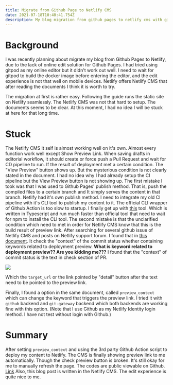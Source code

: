 ```yaml
---
title: Migrate from Github Page to Netlify CMS
date: 2021-07-18T10:40:41.754Z
description: My blog migration from github pages to netlify cms with github action CI/CD
---
```

# Background

I was recently planning about migrate my blog from Github Pages to Netlify, due to the lack of online edit solution for Github Pages. I had tried using gitpod as my online editor but it didn't work out well. I need to wait for gitpod to build the docker image before entering the editor, and the edit experience is not that well on mobile devices.
Netlify offers Netlify CMS that after reading the documents I think it is worth to try.

The migration at first is rather easy. Following the guide runs the static site on Netlify seamlessly. The Netlify CMS was not that hard to setup. The documents seems to be clear. At this moment, I had no idea I will be stuck at here for that long time. 

# Stuck

The Netlify CMS it self is almost working well on it's own. Almost every function work well except Show Preview Link. When saving drafts in editorial workflow, it should create or force push a Pull Request and wait for CD pipeline to run. If the result of deployment met a certain condition. The "View Preview" button shows up.
But the mysterious condition is not clearly stated in the document. I had no idea why I had already setup the CI pipeline but the View Preview button is not showing up.
The first mistake I took was that I was used to Github Pages' publish method. That is, push the compiled files to a certain branch and It simply serves the content in that branch. Netlify had it's own publish method. I need to integrate my old CI pipeline with it's CLI tool to publish my content to it. The official CLI wrapper of Github Action is too slow to startup. I finally get up with [this](https://github.com/nwtgck/actions-netlify) tool. Which is written in Typescript and run much faster than official tool that need to wait for npm to install the CLI tool.
The second mistake is that the unclarified condition which need to met in order for Netlify CMS know that this is the build result of preview link. After searching for several github issue of Netlify CMS and posts on Netlify support forum. I found that in [this document](https://www.netlifycms.org/docs/github-backend/#specifying-a-status-for-deploy-previews). It check the "context" of the commit status whether containing keywords related to deployment preview. **What is keyword related to deployment preview?? Are you kidding me???** I found that the "context" of commit status is the text in check section of PR.

![](/img/gh-screenshot.png)

Which the `target_url` or the link pointed by "detail" button after the text need to be pointed to the preview link. 

Finally, I found a option in the same document, called `preview_context` which can change the keyword that triggers the preview link. I tried it with `github` backend and `git-gateway` backend which both backends are working fine with this option. (Note that I use Github as my Netlify Identity login method. I have not test without login with Github.)

# Summary

After setting `preview_context` and using the 3rd party Github Action script to deploy my content to Netlify. The CMS is finally showing preview link to me automatically. Though the check preview button is broken. It's still okay for me to manually refresh the page.
The codes are public viewable on Github. [Link](https://github.com/jw910731/blog)
Also, this blog post is written in the Netlify CMS. The edit experience is quite nice to me.
